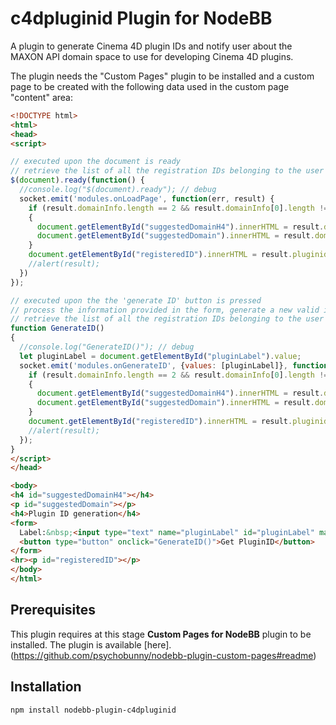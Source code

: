 # c4dpluginid Plugin for NodeBB

A plugin to generate Cinema 4D plugin IDs and notify user about the MAXON API domain space to use for developing Cinema 4D plugins. 

The plugin needs the "Custom Pages" plugin to be installed and a custom page to be created with the following data used in the custom page "content" area:

```html
<!DOCTYPE html>
<html>
<head>
<script>

// executed upon the document is ready
// retrieve the list of all the registration IDs belonging to the user and list them in the page
$(document).ready(function() {
  //console.log("$(document).ready"); // debug
  socket.emit('modules.onLoadPage', function(err, result) {
    if (result.domainInfo.length == 2 && result.domainInfo[0].length != 0)
    {
      document.getElementById("suggestedDomainH4").innerHTML = result.domainInfo[0];
      document.getElementById("suggestedDomain").innerHTML = result.domainInfo[1];
    }
    document.getElementById("registeredID").innerHTML = result.pluginidInfo;
    //alert(result);
  })
});

// executed upon the the 'generate ID' button is pressed
// process the information provided in the form, generate a new valid id, store it by updating the DB, 
// retrieve the list of all the registration IDs belonging to the user and  list them in the page
function GenerateID()
{
  //console.log("GenerateID()"); // debug
  let pluginLabel = document.getElementById("pluginLabel").value;
  socket.emit('modules.onGenerateID', {values: [pluginLabel]}, function(err, result) {
    if (result.domainInfo.length == 2 && result.domainInfo[0].length != 0)
    {
      document.getElementById("suggestedDomainH4").innerHTML = result.domainInfo[0];
      document.getElementById("suggestedDomain").innerHTML = result.domainInfo[1];
    }
    document.getElementById("registeredID").innerHTML = result.pluginidInfo;
    //alert(result);
  });
}
</script>
</head>

<body>
<h4 id="suggestedDomainH4"></h4>
<p id="suggestedDomain"></p>
<h4>Plugin ID generation</h4>
<form>
  Label:&nbsp;<input type="text" name="pluginLabel" id="pluginLabel" maxlength="256" />
  <button type="button" onclick="GenerateID()">Get PluginID</button>
</form>
<hr><p id="registeredID"></p>
</body>
</html>
```

## Prerequisites
This plugin requires at this stage **Custom Pages for NodeBB** plugin to be installed. The plugin is available [here].(https://github.com/psychobunny/nodebb-plugin-custom-pages#readme)

## Installation

    npm install nodebb-plugin-c4dpluginid

